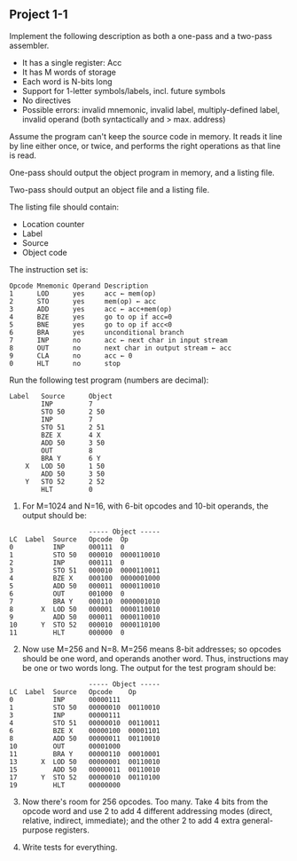 ## Project 1-1

Implement the following description as both a one-pass and a two-pass assembler.

- It has a single register: Acc
- It has M words of storage
- Each word is N-bits long
- Support for 1-letter symbols/labels, incl. future symbols
- No directives
- Possible errors: invalid mnemonic, invalid label, multiply-defined label, invalid operand (both syntactically and > max. address)

Assume the program can't keep the source code in memory. It reads it line by line either once, or twice, and performs the right operations as that line is read.

One-pass should output the object program in memory, and a listing file.

Two-pass should output an object file and a listing file.

The listing file should contain:
- Location counter
- Label
- Source
- Object code

The instruction set is:

```
Opcode Mnemonic Operand Description
1      LOD      yes     acc ← mem(op)
2      STO      yes     mem(op) ← acc
3      ADD      yes     acc ← acc+mem(op)
4      BZE      yes     go to op if acc=0
5      BNE      yes     go to op if acc<0
6      BRA      yes     unconditional branch
7      INP      no      acc ← next char in input stream
8      OUT      no      next char in output stream ← acc
9      CLA      no      acc ← 0
0      HLT      no      stop
```

Run the following test program (numbers are decimal):

```
Label   Source      Object
        INP         7
        STO 50      2 50
        INP         7
        STO 51      2 51
        BZE X       4 X
        ADD 50      3 50
        OUT         8
        BRA Y       6 Y
    X   LOD 50      1 50
        ADD 50      3 50
    Y   STO 52      2 52
        HLT         0
```

1. For M=1024 and N=16, with 6-bit opcodes and 10-bit operands, the output should be:

```
                    ----- Object -----
LC  Label  Source   Opcode  Op
0          INP      000111  0
1          STO 50   000010  0000110010
2          INP      000111  0
3          STO 51   000010  0000110011
4          BZE X    000100  0000001000
5          ADD 50   000011  0000110010
6          OUT      001000  0
7          BRA Y    000110  0000001010
8       X  LOD 50   000001  0000110010
9          ADD 50   000011  0000110010
10      Y  STO 52   000010  0000110100
11         HLT      000000  0
```

2. Now use M=256 and N=8. M=256 means 8-bit addresses; so opcodes should be one word, and operands another word. Thus, instructions may be one or two words long. The output for the test program should be:

```
                    ----- Object -----
LC  Label  Source   Opcode    Op
0          INP      00000111  
1          STO 50   00000010  00110010
3          INP      00000111  
4          STO 51   00000010  00110011
6          BZE X    00000100  00001101
8          ADD 50   00000011  00110010
10         OUT      00001000  
11         BRA Y    00000110  00010001
13      X  LOD 50   00000001  00110010
15         ADD 50   00000011  00110010
17      Y  STO 52   00000010  00110100
19         HLT      00000000  
```

3. Now there's room for 256 opcodes. Too many. Take 4 bits from the opcode word and use 2 to add 4 different addressing modes (direct, relative, indirect, immediate); and the other 2 to add 4 extra general-purpose registers.

4. Write tests for everything.